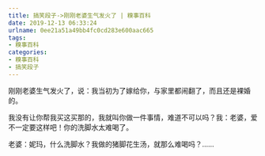 ```yaml
---
title: 搞笑段子->刚刚老婆生气发火了 | 糗事百科
date: 2019-12-13 06:33:24
urlname: 0ee21a51a49bb4fc0cd283e600aac665
tags: 
- 糗事百科
categories:
- 糗事百科
- 搞笑段子
---
```

刚刚老婆生气发火了，说：我当初为了嫁给你，与家里都闹翻了，而且还是裸婚的。

我没有让你帮我买这买那的，我就叫你做一件事情，难道不可以吗？我：老婆，爱不一定要这样吧！你的洗脚水太难喝了。

老婆：妮玛，什么洗脚水？我做的猪脚花生汤，就那么难喝吗？……


